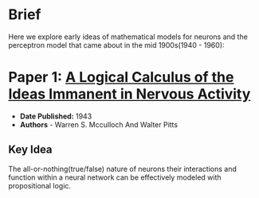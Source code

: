 # Brief
Here we explore early ideas of mathematical models for neurons and the perceptron model that came about in the mid 1900s(1940 - 1960):

# Paper 1: [A Logical Calculus of the Ideas Immanent in Nervous Activity](https://home.csulb.edu/~cwallis/382/readings/482/mccolloch.logical.calculus.ideas.1943.pdf)
- **Date Published:** 1943
- **Authors** - Warren S. Mcculloch And Walter Pitts

## Key Idea
The all-or-nothing(true/false) nature of neurons their interactions and function within a neural network can be effectively modeled with propositional logic.
